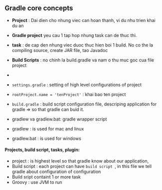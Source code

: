 ## Gradle core concepts
- **Project** : Dai dien cho nhung viec can hoan thanh, vi du nhu trien khai du an
- **Gradle project** yeu cau 1 tap hop nhung task can de thuc thi.
- **task** : de cap den nhung viec duoc thuc hien boi 1 build. No co the la compiling source, create JAR file, tao Javadoc
- **Build Scripts** : no chinh la build.gradle va nam o thu muc goc cua file project
- 


- `settings.gradle` : setting of high level configurations of project
- `rootProject.name = 'tenProject'` : khai bao ten project
- `build.gradle` : build script configuration file, descriping application for gradle => so that gradle can buid it.
- gradlew va gradlew.bat: gradle wrapper script
- gradlew : is used for mac and linux
- gradlew.bat : is used for windows

#### Projects, build script, tasks, plugin:
- project : is highest level so that gradle know about our application, 
- Build script : each project can have `build script `, in this file we tell gradle about configuration of configuration
- Build sript containt 1 or more task 
- Groovy : use JVM to run


